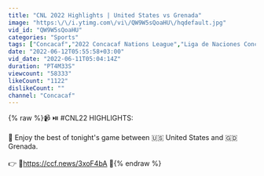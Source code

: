 ```yaml
---
title: "CNL 2022 Highlights | United States vs Grenada"
image: "https:\/\/i.ytimg.com\/vi\/QW9W5sQoaHU\/hqdefault.jpg"
vid_id: "QW9W5sQoaHU"
categories: "Sports"
tags: ["Concacaf","2022 Concacaf Nations League","Liga de Naciones Concacaf 2022"]
date: "2022-06-12T05:55:58+03:00"
vid_date: "2022-06-11T05:04:14Z"
duration: "PT4M33S"
viewcount: "58333"
likeCount: "1122"
dislikeCount: ""
channel: "Concacaf"
---
```

{% raw %}📹 ⏯️ #CNL22 HIGHLIGHTS:<br /><br />👀 Enjoy the best of tonight's game between 🇺🇸 United States and 🇬🇩 Grenada.<br /><br />👉 👀<a rel="nofollow" target="blank" href="https://ccf.news/3xoF4bA">https://ccf.news/3xoF4bA</a> 📰{% endraw %}
